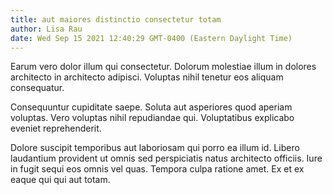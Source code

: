 ```yaml
---
title: aut maiores distinctio consectetur totam
author: Lisa Rau
date: Wed Sep 15 2021 12:40:29 GMT-0400 (Eastern Daylight Time)
---
```

Earum vero dolor illum qui consectetur. Dolorum molestiae illum in dolores architecto in architecto adipisci. Voluptas nihil tenetur eos aliquam consequatur.

 Consequuntur cupiditate saepe. Soluta aut asperiores quod aperiam voluptas. Vero voluptas nihil repudiandae qui. Voluptatibus explicabo eveniet reprehenderit.

 Dolore suscipit temporibus aut laboriosam qui porro ea illum id. Libero laudantium provident ut omnis sed perspiciatis natus architecto officiis. Iure in fugit sequi eos omnis vel quas. Tempora culpa ratione amet. Ex et ex eaque qui qui aut totam.